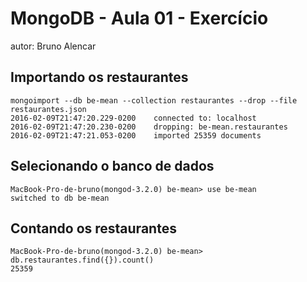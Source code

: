 
# MongoDB - Aula 01 - Exercício
autor: Bruno Alencar

## Importando os restaurantes

```
mongoimport --db be-mean --collection restaurantes --drop --file restaurantes.json
2016-02-09T21:47:20.229-0200	connected to: localhost
2016-02-09T21:47:20.230-0200	dropping: be-mean.restaurantes
2016-02-09T21:47:21.053-0200	imported 25359 documents

```

## Selecionando o banco de dados

```
MacBook-Pro-de-bruno(mongod-3.2.0) be-mean> use be-mean
switched to db be-mean

```

## Contando os restaurantes

```
MacBook-Pro-de-bruno(mongod-3.2.0) be-mean> db.restaurantes.find({}).count()
25359

```